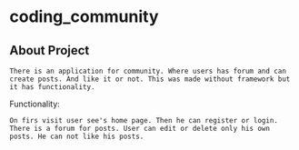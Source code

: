 
# coding_community



## About Project
    There is an application for community. Where users has forum and can create posts. And like it or not. This was made without framework but it has functionality.

Functionality:

    On firs visit user see's home page. Then he can register or login. There is a forum for posts. User can edit or delete only his own posts. He can not like his posts. 
    
